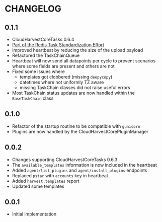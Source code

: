 # CHANGELOG

## 0.1.1
- CloudHarvestCoreTasks 0.6.4
- [Part of the Redis Task Standardization Effort](https://github.com/Cloud-Harvest/CloudHarvestAgent/issues/8)
- Improved heartbeat by reducing the size of the upload payload
- Refactored the TaskChainQueue
- Heartbeat will now send all datapoints per cycle to prevent scenarios where some fields are present and others are not
- Fixed some issues where 
  - templates got clobbered (missing `deepycopy`)
  - datetimes where not uniformly TZ aware
  - missing TaskChain classes did not raise useful errors
- Most TaskChain status updates are now handled within the `BaseTaskChain` class

## 0.1.0
- Refactor of the startup routine to be compatible with `gunicorn`
- Plugins are now handled by the CloudHarvestCorePluginManager

## 0.0.2
- Changes supporting CloudHarvestCoreTasks 0.6.3
- The `available_templates` information is now included in the heartbeat
- Added `agent/list_plugins` and `agent/install_plugins` endpoints
- Replaced `pstar` with `accounts` key in heartbeat
- Added `harvest.templates` report
- Updated some templates

## 0.0.1
- Initial implementation

